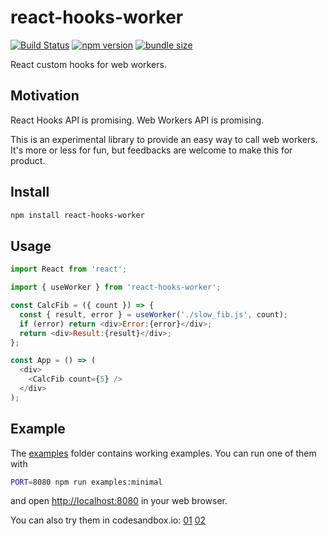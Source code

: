 react-hooks-worker
==================

[![Build Status](https://travis-ci.com/dai-shi/react-hooks-worker.svg?branch=master)](https://travis-ci.com/dai-shi/react-hooks-worker)
[![npm version](https://badge.fury.io/js/react-hooks-worker.svg)](https://badge.fury.io/js/react-hooks-worker)
[![bundle size](https://badgen.net/bundlephobia/minzip/react-hooks-worker)](https://bundlephobia.com/result?p=react-hooks-worker)

React custom hooks for web workers.

Motivation
----------

React Hooks API is promising.
Web Workers API is promising.

This is an experimental library to provide an easy
way to call web workers.
It's more or less for fun,
but feedbacks are welcome to make this for product.

Install
-------

```bash
npm install react-hooks-worker
```

Usage
-----

```javascript
import React from 'react';

import { useWorker } from 'react-hooks-worker';

const CalcFib = ({ count }) => {
  const { result, error } = useWorker('./slow_fib.js', count);
  if (error) return <div>Error:{error}</div>;
  return <div>Result:{result}</div>;
};

const App = () => (
  <div>
    <CalcFib count={5} />
  </div>
);
```

Example
-------

The [examples](examples) folder contains working examples.
You can run one of them with

```bash
PORT=8080 npm run examples:minimal
```

and open <http://localhost:8080> in your web browser.

You can also try them in codesandbox.io:
[01](https://codesandbox.io/s/github/dai-shi/react-hooks-worker/tree/master/examples/01_minimal)
[02](https://codesandbox.io/s/github/dai-shi/react-hooks-worker/tree/master/examples/02_typescript)
